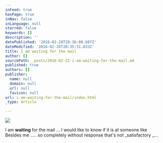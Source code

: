 ```yaml
---
inFeed: true
hasPage: true
inNav: false
inLanguage: null
starred: false
keywords: []
description: ''
datePublished: '2016-02-28T20:36:08.687Z'
dateModified: '2016-02-28T20:35:31.833Z'
title: I am waiting for the mail
author: []
sourcePath: _posts/2016-02-22-i-am-waiting-for-the-mail.md
published: true
authors: []
publisher:
  name: null
  domain: null
  url: null
  favicon: null
url: i-am-waiting-for-the-mail/index.html
_type: Article

---
```

![](https://the-grid-user-content.s3-us-west-2.amazonaws.com/6ce68f1f-62df-4195-829c-61dfa33be849.jpg)

I am **waiting** for the mail ... I would like to know if it is at someone like Besides me ..... so completely without response that's not _satisfactory _...